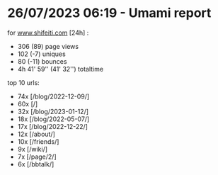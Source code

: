# 26/07/2023 06:19 - Umami report
for www.shifeiti.com [24h] :

 - 306 (89) page views
 - 102 (-7) uniques
 - 80 (-11) bounces
 - 4h 41' 59'' (41' 32'') totaltime


top 10 urls:
 - 74x [/blog/2022-12-09/]
 - 60x [/]
 - 32x [/blog/2023-01-12/]
 - 18x [/blog/2022-05-07/]
 - 17x [/blog/2022-12-22/]
 - 12x [/about/]
 - 10x [/friends/]
 - 9x [/wiki/]
 - 7x [/page/2/]
 - 6x [/bbtalk/]



